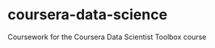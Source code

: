 coursera-data-science
=====================

Coursework for the Coursera Data Scientist Toolbox course
